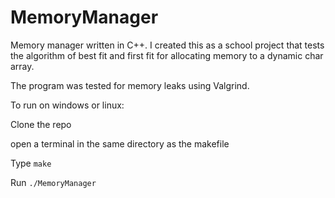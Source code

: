 # MemoryManager
Memory manager written in C++. I created this as a school project that tests the algorithm of best fit and first fit for allocating memory to a dynamic char array. 

The program was tested for memory leaks using Valgrind.

To run on windows or linux:

Clone the repo

open a terminal in the same directory as the makefile

Type `make`

Run `./MemoryManager`

